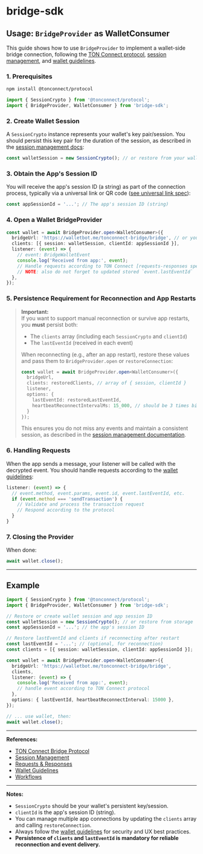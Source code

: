 # bridge-sdk

## Usage: `BridgeProvider` as WalletConsumer

This guide shows how to use `BridgeProvider` to implement a wallet-side bridge connection, following the [TON Connect protocol](https://github.com/ton-blockchain/ton-connect/blob/main/bridge.md#universal-link), [session management](https://github.com/ton-blockchain/ton-connect/blob/main/session.md), and [wallet guidelines](https://github.com/ton-blockchain/ton-connect/blob/main/wallet-guidelines.md).

### 1. Prerequisites

```sh
npm install @tonconnect/protocol
```

```ts
import { SessionCrypto } from '@tonconnect/protocol';
import { BridgeProvider, WalletConsumer } from 'bridge-sdk';
```

### 2. Create Wallet Session

A `SessionCrypto` instance represents your wallet's key pair/session. You should persist this key pair for the duration of the session, as described in the [session management docs](https://github.com/ton-blockchain/ton-connect/blob/main/session.md):

```ts
const walletSession = new SessionCrypto(); // or restore from your wallet's persistent storage
```

### 3. Obtain the App's Session ID

You will receive the app's session ID (a string) as part of the connection process, typically via a universal link or QR code ([see universal link spec](https://github.com/ton-blockchain/ton-connect/blob/main/bridge.md#universal-link)):

```ts
const appSessionId = '...'; // The app's session ID (string)
```

### 4. Open a Wallet BridgeProvider

```ts
const wallet = await BridgeProvider.open<WalletConsumer>({
  bridgeUrl: 'https://walletbot.me/tonconnect-bridge/bridge', // or your bridge URL
  clients: [{ session: walletSession, clientId: appSessionId }],
  listener: (event) => {
    // event: BridgeWalletEvent
    console.log('Received from app:', event);
    // Handle requests according to TON Connect [requests-responses spec](https://github.com/ton-blockchain/ton-connect/blob/main/requests-responses.md)
    // NOTE: also do not forget to updated stored `event.lastEventId`
  },
});
```

### 5. Persistence Requirement for Reconnection and App Restarts

> **Important:**  
> If you want to support manual reconnection or survive app restarts, you **must** persist both:
> - The `clients` array (including each `SessionCrypto` and `clientId`)
> - The `lastEventId` (received in each event)
>
> When reconnecting (e.g., after an app restart), restore these values and pass them to `BridgeProvider.open` or `restoreConnection`:
>
> ```ts
> const wallet = await BridgeProvider.open<WalletConsumer>({
>   bridgeUrl,
>   clients: restoredClients, // array of { session, clientId }
>   listener,
>   options: {
>     lastEventId: restoredLastEventId,
>     heartbeatReconnectIntervalMs: 15_000, // should be 3 times bigger than actual heartbeat interval
>   }
> });
> ```
>
> This ensures you do not miss any events and maintain a consistent session, as described in the [session management documentation](https://github.com/ton-blockchain/ton-connect/blob/main/session.md).

### 6. Handling Requests

When the app sends a message, your listener will be called with the decrypted event. You should handle requests according to the [wallet guidelines](https://github.com/ton-blockchain/ton-connect/blob/main/wallet-guidelines.md):

```ts
listener: (event) => {
  // event.method, event.params, event.id, event.lastEventId, etc.
  if (event.method === 'sendTransaction') {
    // Validate and process the transaction request
    // Respond according to the protocol
  }
}
```

### 7. Closing the Provider

When done:
```ts
await wallet.close();
```

---

## Example

```ts
import { SessionCrypto } from '@tonconnect/protocol';
import { BridgeProvider, WalletConsumer } from 'bridge-sdk';

// Restore or create wallet session and app session ID
const walletSession = new SessionCrypto(); // or restore from storage
const appSessionId = '...'; // the app's session ID

// Restore lastEventId and clients if reconnecting after restart
const lastEventId = '...'; // (optional, for reconnection)
const clients = [{ session: walletSession, clientId: appSessionId }];

const wallet = await BridgeProvider.open<WalletConsumer>({
  bridgeUrl: 'https://walletbot.me/tonconnect-bridge/bridge',
  clients,
  listener: (event) => {
    console.log('Received from app:', event);
    // handle event according to TON Connect protocol
  },
  options: { lastEventId, heartbeatReconnectInterval: 15000 },
});

// ... use wallet, then:
await wallet.close();
```

---

**References:**
- [TON Connect Bridge Protocol](https://github.com/ton-blockchain/ton-connect/blob/main/bridge.md#universal-link)
- [Session Management](https://github.com/ton-blockchain/ton-connect/blob/main/session.md)
- [Requests & Responses](https://github.com/ton-blockchain/ton-connect/blob/main/requests-responses.md)
- [Wallet Guidelines](https://github.com/ton-blockchain/ton-connect/blob/main/wallet-guidelines.md)
- [Workflows](https://github.com/ton-blockchain/ton-connect/blob/main/workflows.md)

---

**Notes:**
- `SessionCrypto` should be your wallet's persistent key/session.
- `clientId` is the app's session ID (string).
- You can manage multiple app connections by updating the `clients` array and calling `restoreConnection`.
- Always follow the [wallet guidelines](https://github.com/ton-blockchain/ton-connect/blob/main/wallet-guidelines.md) for security and UX best practices.
- **Persistence of `clients` and `lastEventId` is mandatory for reliable reconnection and event delivery.**
